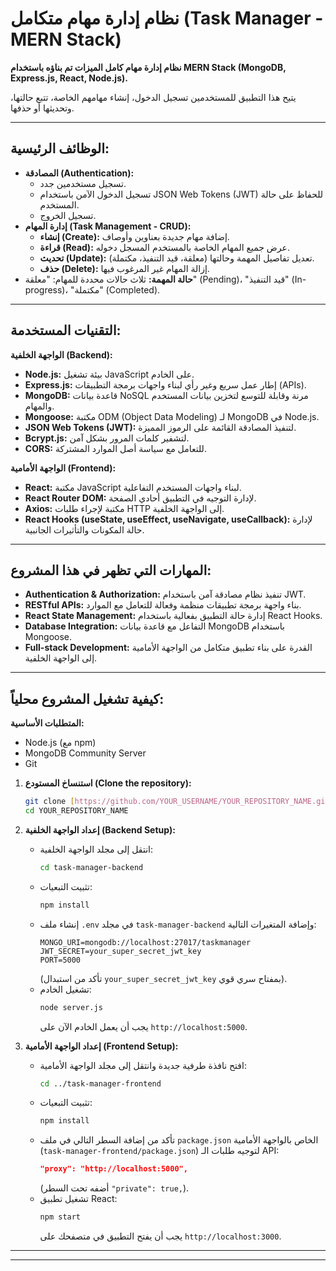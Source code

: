 # نظام إدارة مهام متكامل (Task Manager - MERN Stack)

**نظام إدارة مهام كامل الميزات تم بناؤه باستخدام MERN Stack (MongoDB, Express.js, React, Node.js).**

يتيح هذا التطبيق للمستخدمين تسجيل الدخول، إنشاء مهامهم الخاصة، تتبع حالتها، وتحديثها أو حذفها.

---

## الوظائف الرئيسية:

* **المصادقة (Authentication):**
    * تسجيل مستخدمين جدد.
    * تسجيل الدخول الآمن باستخدام JSON Web Tokens (JWT) للحفاظ على حالة المستخدم.
    * تسجيل الخروج.
* **إدارة المهام (Task Management - CRUD):**
    * **إنشاء (Create):** إضافة مهام جديدة بعناوين وأوصاف.
    * **قراءة (Read):** عرض جميع المهام الخاصة بالمستخدم المسجل دخوله.
    * **تحديث (Update):** تعديل تفاصيل المهمة وحالتها (معلقة، قيد التنفيذ، مكتملة).
    * **حذف (Delete):** إزالة المهام غير المرغوب فيها.
* **حالة المهمة:** ثلاث حالات محددة للمهام: "معلقة" (Pending)، "قيد التنفيذ" (In-progress)، "مكتملة" (Completed).

---

## التقنيات المستخدمة:

**الواجهة الخلفية (Backend):**
* **Node.js:** بيئة تشغيل JavaScript على الخادم.
* **Express.js:** إطار عمل سريع وغير رأي لبناء واجهات برمجة التطبيقات (APIs).
* **MongoDB:** قاعدة بيانات NoSQL مرنة وقابلة للتوسع لتخزين بيانات المستخدم والمهام.
* **Mongoose:** مكتبة ODM (Object Data Modeling) لـ MongoDB في Node.js.
* **JSON Web Tokens (JWT):** لتنفيذ المصادقة القائمة على الرموز المميزة.
* **Bcrypt.js:** لتشفير كلمات المرور بشكل آمن.
* **CORS:** للتعامل مع سياسة أصل الموارد المشتركة.

**الواجهة الأمامية (Frontend):**
* **React:** مكتبة JavaScript لبناء واجهات المستخدم التفاعلية.
* **React Router DOM:** لإدارة التوجيه في التطبيق أحادي الصفحة.
* **Axios:** مكتبة لإجراء طلبات HTTP إلى الواجهة الخلفية.
* **React Hooks (useState, useEffect, useNavigate, useCallback):** لإدارة حالة المكونات والتأثيرات الجانبية.

---

## المهارات التي تظهر في هذا المشروع:

* **Authentication & Authorization:** تنفيذ نظام مصادقة آمن باستخدام JWT.
* **RESTful APIs:** بناء واجهة برمجة تطبيقات منظمة وفعالة للتعامل مع الموارد.
* **React State Management:** إدارة حالة التطبيق بفعالية باستخدام React Hooks.
* **Database Integration:** التفاعل مع قاعدة بيانات MongoDB باستخدام Mongoose.
* **Full-stack Development:** القدرة على بناء تطبيق متكامل من الواجهة الأمامية إلى الواجهة الخلفية.

---

## كيفية تشغيل المشروع محلياً:

**المتطلبات الأساسية:**
* Node.js (مع npm)
* MongoDB Community Server
* Git

1.  **استنساخ المستودع (Clone the repository):**
    ```bash
    git clone [https://github.com/YOUR_USERNAME/YOUR_REPOSITORY_NAME.git](https://github.com/YOUR_USERNAME/YOUR_REPOSITORY_NAME.git)
    cd YOUR_REPOSITORY_NAME
    ```
2.  **إعداد الواجهة الخلفية (Backend Setup):**
    * انتقل إلى مجلد الواجهة الخلفية:
        ```bash
        cd task-manager-backend
        ```
    * تثبيت التبعيات:
        ```bash
        npm install
        ```
    * إنشاء ملف `.env` في مجلد `task-manager-backend` وإضافة المتغيرات التالية:
        ```
        MONGO_URI=mongodb://localhost:27017/taskmanager
        JWT_SECRET=your_super_secret_jwt_key
        PORT=5000
        ```
        (تأكد من استبدال `your_super_secret_jwt_key` بمفتاح سري قوي).
    * تشغيل الخادم:
        ```bash
        node server.js
        ```
        يجب أن يعمل الخادم الآن على `http://localhost:5000`.

3.  **إعداد الواجهة الأمامية (Frontend Setup):**
    * افتح نافذة طرفية جديدة وانتقل إلى مجلد الواجهة الأمامية:
        ```bash
        cd ../task-manager-frontend
        ```
    * تثبيت التبعيات:
        ```bash
        npm install
        ```
    * تأكد من إضافة السطر التالي في ملف `package.json` الخاص بالواجهة الأمامية (`task-manager-frontend/package.json`) لتوجيه طلبات الـ API:
        ```json
        "proxy": "http://localhost:5000",
        ```
        (أضفه تحت السطر `"private": true,`).
    * تشغيل تطبيق React:
        ```bash
        npm start
        ```
        يجب أن يفتح التطبيق في متصفحك على `http://localhost:3000`.

---


---

